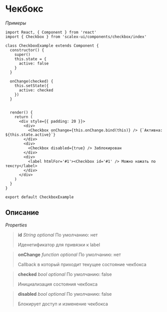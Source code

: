 # Чекбокс

*Примеры*

```
import React, { Component } from 'react'
import { Checkbox } from 'scalex-ui/components/checkbox/index'

class CheckboxExample extends Component {
  constructor() {
    super()
    this.state = {
      active: false
    }
  }
  
  onChange(checked) {
    this.setState({
      active: checked
    })
  }


  render() {
    return (
      <div style={{ padding: 20 }}>
        <div>
          <Checkbox onChange={this.onChange.bind(this)} /> {`Активна: ${this.state.active}`}
        </div>
        <div>
          <Checkbox disabled={true} /> Заблокирован
        </div>
        <div>
          <label htmlFor='#1'><Checkbox id='#1' /> Можно нажать по тексту</label>
        </div>
      </div>
    )
  }
}

export default CheckboxExample
```

## Описание

*Properties*

> **id** *String optional* По умолчанию: нет
> 
> Иденетификатор для привязки к label

> **onChange** *function optional* По умолчанию: нет
> 
> Callback в который приходит текущее состояние чекбокса

> **checked** *bool optional* По умолчанию: false
> 
> Инициализация состояния чекбокса

> **disabled** *bool optional* По умолчанию: false
> 
> Блокирует доступ и изменение чекбокса
